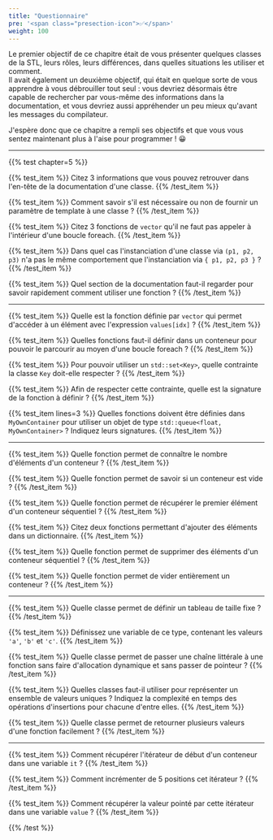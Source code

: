```yaml
---
title: "Questionnaire"
pre: '<span class="presection-icon">✅</span>'
weight: 100
---
```


Le premier objectif de ce chapitre était de vous présenter quelques classes de la STL, leurs rôles, leurs différences, dans quelles situations les utiliser et comment.\
Il avait également un deuxième objectif, qui était en quelque sorte de vous apprendre à vous débrouiller tout seul : vous devriez désormais être capable de rechercher par vous-même des informations dans la documentation, et vous devriez aussi appréhender un peu mieux qu'avant les messages du compilateur.

J'espère donc que ce chapitre a rempli ses objectifs et que vous vous sentez maintenant plus à l'aise pour programmer !​ 😀​

---

{{% test chapter=5 %}}

{{% test_item %}}
Citez 3 informations que vous pouvez retrouver dans l'en-tête de la documentation d'une classe.
{{% /test_item %}}

{{% test_item %}}
Comment savoir s'il est nécessaire ou non de fournir un paramètre de template à une classe ?
{{% /test_item %}}

{{% test_item %}}
Citez 3 fonctions de `vector` qu'il ne faut pas appeler à l'intérieur d'une boucle foreach.
{{% /test_item %}}

{{% test_item %}}
Dans quel cas l'instanciation d'une classe via `(p1, p2, p3)` n'a pas le même comportement que l'instanciation via `{ p1, p2, p3 }` ?
{{% /test_item %}}

{{% test_item %}}
Quel section de la documentation faut-il regarder pour savoir rapidement comment utiliser une fonction ?
{{% /test_item %}}

---

{{% test_item %}}
Quelle est la fonction définie par `vector` qui permet d'accéder à un élément avec l'expression `values[idx]` ?
{{% /test_item %}}

{{% test_item %}}
Quelles fonctions faut-il définir dans un conteneur pour pouvoir le parcourir au moyen d'une boucle foreach ?
{{% /test_item %}}

{{% test_item %}}
Pour pouvoir utiliser un `std::set<Key>`, quelle contrainte la classe `Key` doit-elle respecter ?
{{% /test_item %}}

{{% test_item %}}
Afin de respecter cette contrainte, quelle est la signature de la fonction à définir ?
{{% /test_item %}}

{{% test_item lines=3 %}}
Quelles fonctions doivent être définies dans `MyOwnContainer` pour utiliser un objet de type `std::queue<float, MyOwnContainer>` ? Indiquez leurs signatures.
{{% /test_item %}}

---

{{% test_item %}}
Quelle fonction permet de connaître le nombre d'éléments d'un conteneur ?
{{% /test_item %}}

{{% test_item %}}
Quelle fonction permet de savoir si un conteneur est vide ?
{{% /test_item %}}

{{% test_item %}}
Quelle fonction permet de récupérer le premier élément d'un conteneur séquentiel ?
{{% /test_item %}}

{{% test_item %}}
Citez deux fonctions permettant d'ajouter des éléments dans un dictionnaire.
{{% /test_item %}}

{{% test_item %}}
Quelle fonction permet de supprimer des éléments d'un conteneur séquentiel ?
{{% /test_item %}}

{{% test_item %}}
Quelle fonction permet de vider entièrement un conteneur ?
{{% /test_item %}}

---

{{% test_item %}}
Quelle classe permet de définir un tableau de taille fixe ?
{{% /test_item %}}

{{% test_item %}}
Définissez une variable de ce type, contenant les valeurs `'a'`, `'b'` et `'c'`.
{{% /test_item %}}

{{% test_item %}}
Quelle classe permet de passer une chaîne littérale à une fonction sans faire d'allocation dynamique et sans passer de pointeur ?
{{% /test_item %}}

{{% test_item %}}
Quelles classes faut-il utiliser pour représenter un ensemble de valeurs uniques ? Indiquez la complexité en temps des opérations d'insertions pour chacune d'entre elles.
{{% /test_item %}}

{{% test_item %}}
Quelle classe permet de retourner plusieurs valeurs d'une fonction facilement ?
{{% /test_item %}}

---

{{% test_item %}}
Comment récupérer l'itérateur de début d'un conteneur dans une variable `it` ?
{{% /test_item %}}

{{% test_item %}}
Comment incrémenter de 5 positions cet itérateur ?
{{% /test_item %}}

{{% test_item %}}
Comment récupérer la valeur pointé par cette itérateur dans une variable `value` ?
{{% /test_item %}}

{{% /test %}}